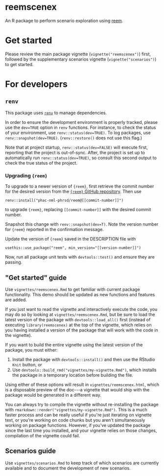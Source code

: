 # reemscenex

An R package to perform scenario exploration using [reem](https://github.com/phac-nml-phrsd/reem).

# Get started

Please review the main package vignette (`vignette("reemscenex")`) first, followed by the supplementary scenarios vignette (`vignette("scenarios")`) to get started.

# For developers

## `renv`

This package uses [`renv`](https://rstudio.github.io/renv/index.html) to manage dependencies.

In order to ensure the development environment is properly tracked, please use the `dev=TRUE` option in `renv` functions. For instance, to check the status of your environment, use `renv::status(dev=TRUE)`. To log packages, use `renv::snapshot(dev=TRUE)`. (`renv::restore()` does not use this flag.)

Note that at project startup, `renv::status(dev=FALSE)` will execute first, reporting that the project is
out-of-sync. After, the project is set up to automatically run `renv::status(dev=TRUE)`, so consult this second output to check the true status of the project.

### Upgrading `{reem}`

To upgrade to a newer version of `{reem}`, first retrieve the commit number for the desired version from the [`{reem}` GitHub repository](https://github.com/phac-nml-phrsd/reem/commits/main/). Then use 

```
renv::install("phac-nml-phrsd/reem@[[commit-number]]")
```

to upgrade `{reem}`, replacing `[[commit-number]]` with the desired commit number.

Snapshot this change with `renv::snapshot(dev=T)`. Note the version number for `{reem}` reported in the confirmation message.

Update the version of `{reem}` saved in the DESCRIPTION file with 

```
usethis::use_package("reem", min_version="[[version-number]]")
```

Now, run all package unit tests with `devtools::test()` and ensure they are passing.

## "Get started" guide

Use `vignettes/reemscenex.Rmd` to get familiar with current package functionality. This demo should be updated as new functions and features are added. 

If you just want to read the vignette and interactively execute the code, you may do so by looking at `vignettes/reemscenex.Rmd`, but be sure to load the latest version of the package with `devtools::load_all()` first (instead of executing `library(reemscenex)` at the top of the vignette, which relies on you having installed a version of the package that will work with the code in the vignette).

If you want to build the entire vignette using the latest version of the package, you must either:

1. Install the package with `devtools::install()` and then use the RStudio `Knit` button, or 
1. Use `devtools::build_rmd("vignettes/my-vignette.Rmd")`, which installs the package in a temporary location before building the file.

Using either of these options will result in `vignettes/reemscenex.html`, which is a disposable preview of the doc---a vignette that would ship with the package would be generated in a different way.

You can always try to compile the vignette without re-installing the package with `rmarkdown::render("vignettes/my-vignette.Rmd")`. This is a much faster process and can be really useful if you're just iterating on vignette text, or you're working on code chunks but you aren't simultaneously working on package functions. However, if you've updated the package since the last time you installed, and your vignette relies on those changes, compilation of the vignette could fail.

## Scenarios guide

Use `vignettes/scenarios.Rmd` to keep track of which scenarios are currently available and to document the development of new scenarios.


